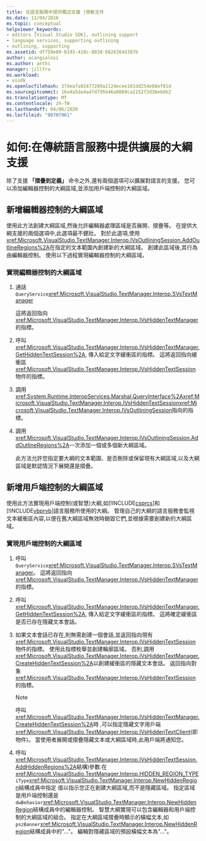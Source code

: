 ```yaml
---
title: 在語言服務中提供概述支援 |微軟文件
ms.date: 11/04/2016
ms.topic: conceptual
helpviewer_keywords:
- editors [Visual Studio SDK], outlining support
- language services, supporting outlining
- outlining, supporting
ms.assetid: df759e89-8193-418c-8038-6626304d387b
author: acangialosi
ms.author: anthc
manager: jillfra
ms.workload:
- vssdk
ms.openlocfilehash: 37deafa92477289a2124ecee101dd254e68ef01d
ms.sourcegitcommit: 16a4a5da4a4fd795b46a0869ca2152f2d36e6db2
ms.translationtype: MT
ms.contentlocale: zh-TW
ms.lasthandoff: 04/06/2020
ms.locfileid: "80707961"
---
```

# <a name="how-to-provide-expanded-outlining-support-in-a-legacy-language-service"></a>如何:在傳統語言服務中提供擴展的大綱支援
除了支援 **「摺疊到定義」** 命令之外,還有兩個選項可以擴展對語言的支援。 您可以添加編輯器控制的大綱區域,並添加用戶端控制的大綱區域。

## <a name="adding-editor-controlled-outline-regions"></a>新增編輯器控制的大綱區域
 使用此方法創建大綱區域,然後允許編輯器處理區域是否展開、摺疊等。 在提供大綱支援的兩個選項中,此選項最不健壯。 對於此選項,使用<xref:Microsoft.VisualStudio.TextManager.Interop.IVsOutliningSession.AddOutlineRegions%2A>在指定的文本範圍內創建新的大綱區域。 創建此區域後,其行為由編輯器控制。 使用以下過程實現編輯器控制的大綱區域。

### <a name="to-implement-an-editor-controlled-outline-region"></a>實現編輯器控制的大綱區域

1. 通話`QueryService`<xref:Microsoft.VisualStudio.TextManager.Interop.SVsTextManager>

     這將返回指向<xref:Microsoft.VisualStudio.TextManager.Interop.IVsHiddenTextManager>的指標。

2. 呼叫<xref:Microsoft.VisualStudio.TextManager.Interop.IVsHiddenTextManager.GetHiddenTextSession%2A>, 傳入給定文字緩衝區的指標。 這將返回指向緩衝區<xref:Microsoft.VisualStudio.TextManager.Interop.IVsHiddenTextSession>物件的指標。

3. 調用<xref:System.Runtime.InteropServices.Marshal.QueryInterface%2A><xref:Microsoft.VisualStudio.TextManager.Interop.IVsHiddenTextSession><xref:Microsoft.VisualStudio.TextManager.Interop.IVsOutliningSession>指向的指標。

4. 調用<xref:Microsoft.VisualStudio.TextManager.Interop.IVsOutliningSession.AddOutlineRegions%2A>一次添加一個或多個新大綱區域。

     此方法允許您指定要大綱的文本範圍、是否刪除或保留現有大綱區域,以及大綱區域是默認情況下展開還是摺疊。

## <a name="add-client-controlled-outline-regions"></a>新增用戶端控制的大綱區域
 使用此方法實現用戶端控制(或智慧)大綱,如[!INCLUDE[csprcs](../../data-tools/includes/csprcs_md.md)]和[!INCLUDE[vbprvb](../../code-quality/includes/vbprvb_md.md)]語言服務所使用的大綱。 管理自己的大綱的語言服務會監視文本緩衝區內容,以便在舊大綱區域無效時銷毀它們,並根據需要創建新的大綱區域。

### <a name="to-implement-a-client-controlled-outline-region"></a>實現用戶端控制的大綱區域

1. 呼叫`QueryService`<xref:Microsoft.VisualStudio.TextManager.Interop.SVsTextManager>。 這將返回指向<xref:Microsoft.VisualStudio.TextManager.Interop.IVsHiddenTextManager>的指標。

2. 呼叫<xref:Microsoft.VisualStudio.TextManager.Interop.IVsHiddenTextManager.GetHiddenTextSession%2A>, 傳入給定文字緩衝區的指標。 這將確定緩衝區是否已存在隱藏文本會話。

3. 如果文本會話已存在,則無需創建一個會話,並返回指向現有<xref:Microsoft.VisualStudio.TextManager.Interop.IVsHiddenTextSession>物件的指標。 使用此指標枚舉並創建輪廓區域。 否則,調用<xref:Microsoft.VisualStudio.TextManager.Interop.IVsHiddenTextManager.CreateHiddenTextSession%2A>以創建緩衝區的隱藏文本會話。 返回指向對象<xref:Microsoft.VisualStudio.TextManager.Interop.IVsHiddenTextSession>的指標。

    > [!NOTE]
    > 呼叫<xref:Microsoft.VisualStudio.TextManager.Interop.IVsHiddenTextManager.CreateHiddenTextSession%2A>時 ,可以指定隱藏文字用戶端<xref:Microsoft.VisualStudio.TextManager.Interop.IVsHiddenTextClient>(即物件)。 當使用者展開或摺疊隱藏文本或大綱區域時,此用戶端將通知您。

4. 呼叫<xref:Microsoft.VisualStudio.TextManager.Interop.IVsHiddenTextSession.AddHiddenRegions%2A>結構)參數:在<xref:Microsoft.VisualStudio.TextManager.Interop.HIDDEN_REGION_TYPE>`iType`<xref:Microsoft.VisualStudio.TextManager.Interop.NewHiddenRegion>結構成員中指定 值以指示您正在創建大綱區域,而不是隱藏區域。 指定區域是用戶端控制還是`dwBehavior`<xref:Microsoft.VisualStudio.TextManager.Interop.NewHiddenRegion>結構成員中的編輯器控制。 智慧大綱實現可以包含編輯器和用戶端控制的大綱區域的組合。 指定在大綱區域摺疊時顯示的橫幅文本,如`pszBanner`<xref:Microsoft.VisualStudio.TextManager.Interop.NewHiddenRegion>結構成員中的"..."。 編輯對隱藏區域的預設橫幅文本為"..."。

